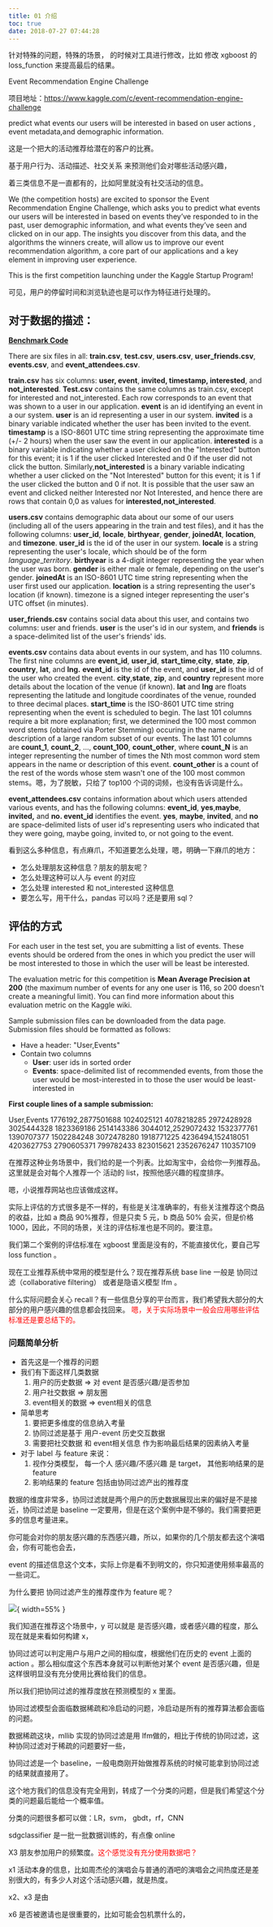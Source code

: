 ```yaml
---
title: 01 介绍
toc: true
date: 2018-07-27 07:44:28
---
```

针对特殊的问题，特殊的场景， 的时候对工具进行修改，比如 修改 xgboost 的 loss_function  来提高最后的结果。


Event Recommendation Engine Challenge


项目地址：https://www.kaggle.com/c/event-recommendation-engine-challenge

predict what events our users will be interested in based on user actions , event metadata,and demographic information.

这是一个把大的活动推荐给潜在的客户的比赛。

基于用户行为、活动描述、社交关系 来预测他们会对哪些活动感兴趣，

着三类信息不是一直都有的，比如阿里就没有社交活动的信息。



We (the competition hosts) are excited to sponsor the Event Recommendation Engine Challenge, which asks you to predict what events our users will be interested in based on events they’ve responded to in the past, user demographic information, and what events they’ve seen and clicked on in our app. The insights you discover from this data, and the algorithms the winners create, will allow us to improve our event recommendation algorithm, a core part of our applications and a key element in improving user experience.

This is the first competition launching under the Kaggle Startup Program!


可见，用户的停留时间和浏览轨迹也是可以作为特征进行处理的。



## 对于数据的描述：



[**Benchmark Code**](https://github.com/benhamner/EventRecommendationChallenge/tree/master/Benchmark)

There are six files in all: **train.csv**, **test.csv**, **users.csv**, **user_friends.csv**, **events.csv**, and **event_attendees.csv**.

**train.csv** has six columns:  **user, event**, **invited, timestamp, interested**, and **not_interested**.  **Test.csv** contains the same columns as train.csv, except for interested and not_interested. Each row corresponds to an event that was shown to a user in our application.  **event** is an id identifying an event in a our system.  **user** is an id representing a user in our system.  **invited** is a binary variable indicated whether the user has been invited to the event. **timestamp** is a ISO-8601 UTC time string representing the approximate time (+/- 2 hours) when the user saw the event in our application. **interested** is a binary variable indicating whether a user clicked on the "Interested" button for this event; it is 1 if the user clicked Interested and 0 if the user did not click the button.  Similarly,**not_interested** is a binary variable indicating whether a user clicked on the "Not Interested" button for this event; it is 1 if the user clicked the button and 0 if not.  It is possible that the user saw an event and clicked neither Interested nor Not Interested, and hence there are rows that contain 0,0 as values for **interested,not_interested**.

**users.csv** contains demographic data about our some of our users (including all of the users appearing in the train and test files), and it has the following columns: **user_id**, **locale**, **birthyear**, **gender**, **joinedAt**, **location**, and **timezone**. **user_id** is the id of the user in our system.  **locale** is a string representing the user's locale, which should be of the form *language*_*territory*. **birthyear** is a 4-digit integer representing the year when the user was born. **gender** is either male or female, depending on the user's gender.  **joinedAt** is an ISO-8601 UTC time string representing when the user first used our application.  **location** is a string representing the user's location (if known).  timezone is a signed integer representing the user's UTC offset (in minutes).

**user_friends.csv** contains social data about this user, and contains two columns:  user and friends.  **user** is the user's id in our system, and **friends** is a space-delimited list of the user's friends' ids.

**events.csv** contains data about events in our system, and has 110 columns.  The first nine columns are **event_id**, **user_id**, **start_time**,**city**, **state**, **zip**, **country**, **lat**, and **lng.**  **event_id** is the id of the event, and **user_id** is the id of the user who created the event.  **city**,**state**, **zip**, and **country** represent more details about the location of the venue (if known).  **lat** and **lng** are floats representing the latitude and longitude coordinates of the venue, rounded to three decimal places.  **start_time** is the ISO-8601 UTC time string representing when the event is scheduled to begin.  The last 101 columns require a bit more explanation; first, we determined the 100 most common word stems (obtained via Porter Stemming) occuring in the name or description of a large random subset of our events.  The last 101 columns are **count_1**, **count_2**, ..., **count_100**, **count_other**, where **count_N** is an integer representing the number of times the Nth most common word stem appears in the name or description of this event.  **count_other** is a count of the rest of the words whose stem wasn't one of the 100 most common stems。嗯，为了脱敏，只给了 top100 个词的词频，也没有告诉词是什么。

**event_attendees.csv** contains information about which users attended various events, and has the following columns: **event_id**, **yes**,**maybe**, **invited,** and **no. event_id** identifies the event. **yes**, **maybe**, **invited**, and **no** are space-delimited lists of user id's representing users who indicated that they were going, maybe going, invited to, or not going to the event.



看到这么多种信息，有点麻爪，不知道要怎么处理，嗯，明确一下麻爪的地方：
- 怎么处理朋友这种信息？朋友的朋友呢？
- 怎么处理这种可以人与 event 的对应
- 怎么处理 interested 和 not_interested 这种信息
- 要怎么写，用干什么，pandas 可以吗？还是要用 sql？




## 评估的方式


For each user in the test set, you are submitting a list of events. These events should be ordered from the ones in which you predict the user will be most interested to those in which the user will be least be interested.

The evaluation metric for this competition is **Mean Average Precision at 200** (the maximum number of events for any one user is 116, so 200 doesn't create a meaningful limit). You can find more information about this evaluation metric on the Kaggle wiki.

Sample submission files can be downloaded from the data page. Submission files should be formatted as follows:

- Have a header: "User,Events"
- Contain two columns
    - **User**: user ids in sorted order
    - **Events**: space-delimited list of recommended events, from those the user would be most-interested in to those the user would be least-interested in


**First couple lines of a sample submission:**

User,Events
1776192,2877501688 1024025121 4078218285 2972428928 3025444328 1823369186 2514143386
3044012,2529072432 1532377761 1390707377 1502284248 3072478280 1918771225
4236494,152418051 4203627753 2790605371 799782433 823015621 2352676247 110357109


在推荐这种业务场景中，我们给的是一个列表。比如淘宝中，会给你一列推荐品。这里就是会对每个人推荐一个 活动的 list，按照他感兴趣的程度排序。

嗯，小说推荐网站也应该做成这样。


实际上评估的方式很多是不一样的，有些是关注准确率的，有些关注推荐这个商品的收益，比如 a 商品 90%推荐，但是只卖 5 元，b 商品 50% 会买，但是价格 1000，因此，不同的场景，关注的评估标准也是不同的。要注意。

我们第二个案例的评估标准在 xgboost 里面是没有的，不能直接优化，要自己写 loss function 。

现在工业推荐系统中常用的模型是什么？现在推荐系统 base line 一般是 协同过滤（collaborative filtering） 或者是隐语义模型 lfm 。

什么实际问题会关心 recall？有一些信息分享的平台而言，我们希望我大部分的大部分的用户感兴趣的信息都会找回来。
<span style="color:red;">嗯，关于实际场景中一般会应用哪些评估标准还是要总结下的。</span>





### 问题简单分析

- 首先这是一个推荐的问题
- 我们有下面这样几类数据
    1. 用户的历史数据 => 对 event 是否感兴趣/是否参加
    2. 用户社交数据 => 朋友圈
    3. event相关的数据 => event相关的信息
- 简单思考
    1. 要把更多维度的信息纳入考量
    2. 协同过滤是基于 用户-event 历史交互数据
    3. 需要把社交数据 和 event相关信息 作为影响最后结果的因素纳入考量
- 对于 label 与 feature 来说：
    1. 视作分类模型， 每一个人 感兴趣/不感兴趣 是 target， 其他影响结果的是 feature
    2. 影响结果的 feature 包括由协同过滤产出的推荐度


数据的维度非常多，协同过滤就是两个用户的历史数据展现出来的偏好是不是接近，协同过滤是 baseline 一定要用，但是在这个案例中是不够的。我们需要把更多的信息考量进来。

你可能会对你的朋友感兴趣的东西感兴趣，所以，如果你的几个朋友都去这个演唱会，你有可能也会去，

event 的描述信息这个文本，实际上你是看不到明文的，你只知道使用频率最高的一些词汇。

为什么要把 协同过滤产生的推荐度作为 feature 呢？

![](http://images.iterate.site/blog/image/180726/Ce0db85Jda.png?imageslim){ width=55% }

我们知道在推荐这个场景中，y 可以就是 是否感兴趣，或者感兴趣的程度，那么现在就是来看如何构建 x，

协同过滤可以判定用户与用户之间的相似度，根据他们在历史的 event 上面的 action 。那么相似度这个东西本身就可以判断他对某个 event 是否感兴趣，但是这样很明显没有充分使用比赛给我们的信息。


所以我们把协同过滤的推荐度放在预测模型的 x 里面。

协同过滤模型会面临数据稀疏和冷启动的问题，冷启动是所有的推荐算法都会面临的问题。

数据稀疏这块，mllib 实现的协同过滤是用 lfm做的，相比于传统的协同过滤，这种协同过滤对于稀疏的问题要好一些，

协同过滤是一个 baseline，一般电商刚开始做推荐系统的时候可能拿到协同过滤的结果就直接用了。


这个地方我们的信息没有完全用到，转成了一个分类的问题，但是我们希望这个分类的问题最后能给一个概率值。

分类的问题很多都可以做：LR，svm， gbdt，rf，CNN

sdgclassifier 是一批一批数据训练的，有点像 online


X3 朋友参加用户的频繁度。<span style="color:red;">这个感觉没有充分使用数据吧？</span>

x1 活动本身的信息，比如周杰伦的演唱会与普通的酒吧的演唱会之间热度还是差别很大的，有多少人对这个活动感兴趣，就是热度。

x2、x3 是由

x6 是否被邀请也是很重要的，比如可能会包机票什么的，
